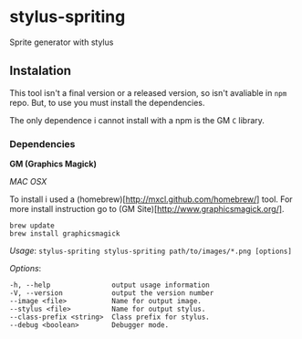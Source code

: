 stylus-spriting
===============

Sprite generator with stylus

Instalation
-----------

This tool isn't a final version or a released version, so isn't avaliable in ```npm``` repo. But, to use you must install the dependencies.

The only dependence i cannot install with a npm is the GM ```C``` library.

### Dependencies

**GM (Graphics Magick)**

_MAC OSX_

To install i used a (homebrew)[http://mxcl.github.com/homebrew/] tool. For more install instruction go to (GM Site)[http://www.graphicsmagick.org/].

	brew update
	brew install graphicsmagick


  *Usage*: ```stylus-spriting stylus-spriting path/to/images/*.png [options]```

  *Options*:

    -h, --help               output usage information
    -V, --version            output the version number
    --image <file>           Name for output image.
    --stylus <file>          Name for output stylus.
    --class-prefix <string>  Class prefix for stylus.
    --debug <boolean>        Debugger mode.